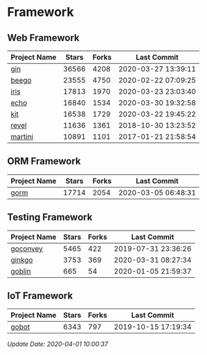 # Framework

## Web Framework

| Project Name | Stars | Forks | Last Commit |
| ------------ | ----- | ----- | ----------- |
| [gin](https://github.com/gin-gonic/gin) | 36566 | 4208 | 2020-03-27 13:39:11 |
| [beego](https://github.com/astaxie/beego) | 23555 | 4750 | 2020-02-22 07:09:25 |
| [iris](https://github.com/kataras/iris) | 17813 | 1970 | 2020-03-23 23:03:40 |
| [echo](https://github.com/labstack/echo) | 16840 | 1534 | 2020-03-30 19:32:58 |
| [kit](https://github.com/go-kit/kit) | 16538 | 1729 | 2020-03-22 19:45:22 |
| [revel](https://github.com/revel/revel) | 11636 | 1361 | 2018-10-30 13:23:52 |
| [martini](https://github.com/go-martini/martini) | 10891 | 1101 | 2017-01-21 21:58:54 |

## ORM Framework

| Project Name | Stars | Forks | Last Commit |
| ------------ | ----- | ----- | ----------- |
| [gorm](https://github.com/jinzhu/gorm) | 17714 | 2054 | 2020-03-05 06:48:31 |

## Testing Framework

| Project Name | Stars | Forks | Last Commit |
| ------------ | ----- | ----- | ----------- |
| [goconvey](https://github.com/smartystreets/goconvey) | 5465 | 422 | 2019-07-31 23:36:26 |
| [ginkgo](https://github.com/onsi/ginkgo) | 3753 | 369 | 2020-03-31 08:27:34 |
| [goblin](https://github.com/franela/goblin) | 665 | 54 | 2020-01-05 21:59:37 |

## IoT Framework

| Project Name | Stars | Forks | Last Commit |
| ------------ | ----- | ----- | ----------- |
| [gobot](https://github.com/hybridgroup/gobot) | 6343 | 797 | 2019-10-15 17:19:34 |

*Update Date: 2020-04-01 10:00:37*
